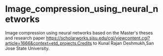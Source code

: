 # Image_compression_using_neural_networks
Image compression using neural networks based on the Master's theses and research paper https://scholarworks.sjsu.edu/cgi/viewcontent.cgi?article=1666&context=etd_projects.Credits to Kunal Rajan Deshmukh,San Jose State University.


